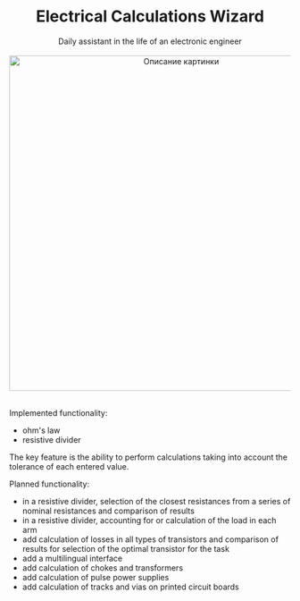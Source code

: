 <h1 align="center">Electrical Calculations Wizard</h1>
<div align="center">
Daily assistant in the life of an electronic engineer
<br /><br />
<img src="https://zvladimir.github.io/images/ecw_intro.png" alt="Описание картинки" width="600">
</div>
<br />

Implemented functionality:
- ohm's law
- resistive divider

The key feature is the ability to perform calculations taking into account the tolerance of each entered value.

Planned functionality:
- in a resistive divider, selection of the closest resistances from a series of nominal resistances and comparison of results
- in a resistive divider, accounting for or calculation of the load in each arm
- add calculation of losses in all types of transistors and comparison of results for selection of the optimal transistor for the task
- add a multilingual interface
- add calculation of chokes and transformers
- add calculation of pulse power supplies
- add calculation of tracks and vias on printed circuit boards
